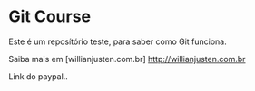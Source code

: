 # Git Course

Este é um reposítório teste, para saber como Git funciona. 

Saiba mais em [willianjusten.com.br] http://willianjusten.com.br

Link do paypal..


